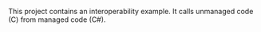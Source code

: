 
This project contains an interoperability example. It calls unmanaged code (C) from managed code (C#).
